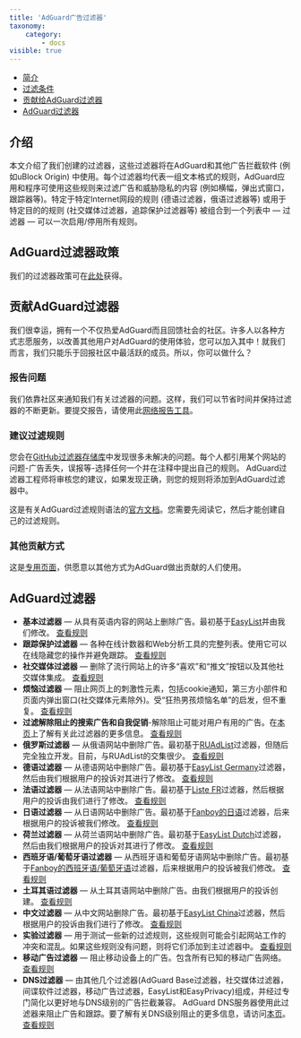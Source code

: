 ```yaml
---
title: 'AdGuard广告过滤器'
taxonomy:
    category:
        - docs
visible: true
---
```


* [简介](#introduction)
* [过滤条件](#policy)
* [贡献给AdGuard过滤器](#contribute)
* [AdGuard过滤器](#filters)

<a name="introduction"></a>
## 介绍

本文介绍了我们创建的过滤器，这些过滤器将在AdGuard和其他广告拦截软件 (例如uBlock Origin) 中使用。每个过滤器均代表一组文本格式的规则，AdGuard应用和程序可使用这些规则来过滤广告和威胁隐私的内容 (例如横幅，弹出式窗口，跟踪器等)。特定于特定Internet网段的规则 (德语过滤器，俄语过滤器等) 或用于特定目的的规则 (社交媒体过滤器，追踪保护过滤器等) 被组合到一个列表中 — 过滤器 — 可以一次启用/停用所有规则。

<a name="policy"></a>
## AdGuard过滤器政策

我们的过滤器政策可在[此处](https://kb.adguard.com/general/adguard-filter-policy)获得。

<a name="contribute"></a>
## 贡献AdGuard过滤器

我们很幸运，拥有一个不仅热爱AdGuard而且回馈社会的社区。许多人以各种方式志愿服务，以改善其他用户对AdGuard的使用体验，您可以加入其中！就我们而言，我们只能乐于回报社区中最活跃的成员。所以，你可以做什么？

### 报告问题

我们依靠社区来通知我们有关过滤器的问题。这样，我们可以节省时间并保持过滤器的不断更新。要提交报告，请使用此[网络报告工具](https://agrd.io/report)。

### 建议过滤规则

您会在[GitHub过滤器存储库](https://github.com/AdguardTeam/AdguardFilters/issues)中发现很多未解决的问题。每个人都引用某个网站的问题-广告丢失，误报等-选择任何一个并在注释中提出自己的规则。 AdGuard过滤器工程师将审核您的建议，如果发现正确，则您的规则将添加到AdGuard过滤器中。

这是有关AdGuard过滤规则语法的[官方文档](https://kb.adguard.com/general/how-to-create-your-own-ad-filters)。您需要先阅读它，然后才能创建自己的过滤规则。

### 其他贡献方式

这是[专用页面](https://adguard.com/contribute.html)，供愿意以其他方式为AdGuard做出贡献的人们使用。

<a name="filters"></a>
## AdGuard过滤器

* **基本过滤器** — 从具有英语内容的网站上删除广告。最初基于[EasyList](https://easylist.to/)并由我们修改。 [查看规则](https://filters.adtidy.org/extension/chromium/filters/2.txt)
* **跟踪保护过滤器** — 各种在线计数器和Web分析工具的完整列表。使用它可以在线隐藏您的操作并避免跟踪。 [查看规则](https://filters.adtidy.org/extension/chromium/filters/3.txt)
* **社交媒体过滤器** — 删除了流行网站上的许多“喜欢”和“推文”按钮以及其他社交媒体集成。 [查看规则](https://filters.adtidy.org/extension/chromium/filters/4.txt)
* **烦恼过滤器** — 阻止网页上的刺激性元素，包括cookie通知，第三方小部件和页面内弹出窗口(社交媒体元素除外)。受“狂热男孩烦恼名单”的启发，但不重复。 [查看规则](https://filters.adtidy.org/extension/chromium/filters/14.txt)
* **过滤解除阻止的搜索广告和自我促销**-解除阻止可能对用户有用的广告。在[本页](https://kb.adguard.com/zh/general/search-ads-and-self-promotion)上了解有关此过滤器的更多信息。 [查看规则](https://filters.adtidy.org/extension/chromium/filters/10.txt)
* **俄罗斯过滤器** — 从俄语网站中删除广告。最初基于[RUAdList](https://code.google.com/p/ruadlist/)过滤器，但随后完全独立开发。目前，与RUAdList的交集很少。 [查看规则](https://filters.adtidy.org/extension/chromium/filters/1.txt)
* **德语过滤器** — 从德语网站中删除广告。最初基于[EasyList Germany](https://easylist.to/)过滤器，然后由我们根据用户的投诉对其进行了修改。 [查看规则](https://filters.adtidy.org/extension/chromium/filters/6.txt)
* **法语过滤器** — 从法语网站中删除广告。最初基于[Liste FR](https://forums.lanik.us/viewforum.php?f=91)过滤器，然后根据用户的投诉由我们进行了修改。 [查看规则](https://filters.adtidy.org/extension/chromium/filters/16.txt)
* **日语过滤器** — 从日语网站中删除广告。最初基于[Fanboy的日语](https://www.fanboy.co.nz/fanboy-japanese.txt)过滤器，后来根据用户的投诉被我们修改。 [查看规则](https://filters.adtidy.org/extension/chromium/filters/7.txt)
* **荷兰过滤器** — 从荷兰语网站中删除广告。最初基于[EasyList Dutch](https://easylist.to/)过滤器，然后由我们根据用户的投诉对其进行了修改。 [查看规则](https://filters.adtidy.org/extension/chromium/filters/8.txt)
* **西班牙语/葡萄牙语过滤器** — 从西班牙语和葡萄牙语网站中删除广告。最初基于[Fanboy的西班牙语/葡萄牙语](https://www.fanboy.co.nz/fanboy-espanol.txt)过滤器，后来根据用户的投诉被我们修改。 [查看规则](https://filters.adtidy.org/extension/chromium/filters/9.txt)
* **土耳其语过滤器** — 从土耳其语网站中删除广告。由我们根据用户的投诉创建。 [查看规则](https://filters.adtidy.org/extension/chromium/filters/13.txt)
* **中文过滤器** — 从中文网站删除广告。最初基于[EasyList China](http://abpchina.org/forum/forum.php)过滤器，然后根据用户的投诉由我们进行了修改。 [查看规则](https://filters.adtidy.org/extension/chromium/filters/224.txt)
* **实验过滤器** — 用于测试一些新的过滤规则，这些规则可能会引起网站工作的冲突和混乱。如果这些规则没有问题，则将它们添加到主过滤器中。 [查看规则](https://filters.adtidy.org/extension/chromium/filters/5.txt)
* **移动广告过滤器** — 阻止移动设备上的广告。包含所有已知的移动广告网络。 [查看规则](https://filters.adtidy.org/extension/chromium/filters/11.txt)
* **DNS过滤器** — 由其他几个过滤器(AdGuard Base过滤器，社交媒体过滤器，间谍软件过滤器，移动广告过滤器，EasyList和EasyPrivacy)组成，并经过专门简化以更好地与DNS级别的广告拦截兼容。 AdGuard DNS服务器使用此过滤器来阻止广告和跟踪。要了解有关DNS级别阻止的更多信息，请访问[本页](https://adguard.com/adguard-dns/overview.html)。 [查看规则](https://adguardteam.github.io/AdGuardSDNSFilter/Filters/filter.txt)
